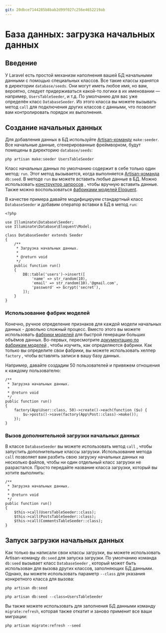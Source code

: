 ```yaml
---
git: 20dbce7144285b8bab2d99f027c256e4652219ab
---
```


# База данных: загрузка начальных данных

<a name="introduction"></a>
## Введение

У Laravel есть простой механизм наполнения вашей БД начальными данными с помощью специальных классов. Все такие классы хранятся в директории `database/seeds`.  Они могут иметь любое имя, но вам, вероятно, следует придерживаться какой-то логики в их именовании — например, `UsersTableSeeder`, и т.д. По умолчанию для вас уже определён класс `DatabaseSeeder`. Из этого класса вы можете вызывать метод `call` для подключения других классов с данными, что позволит вам контролировать порядок их выполнения.

<a name="writing-seeders"></a>
## Создание начальных данных

Для добавления данных в БД используйте [Artisan-команду](/docs/{{version}}/artisan) `make:seeder`. Все начальные данные, сгенерированные фреймворком, будут помещены в директорию `database/seeds`:

    php artisan make:seeder UsersTableSeeder

Класс начальных данных по умолчанию содержит в себе только один метод: `run`. Этот метод вызывается, когда выполняется [Artisan-команда](/docs/{{version}}/artisan) `db:seed`. В методе `run` вы можете вставить любые данные в БД. Можно использовать [конструктор запросов](/docs/{{version}}/queries) , чтобы вручную вставить данные. Также можно воспользоваться [фабриками моделей Eloquent](/docs/{{version}}/database-testing#writing-factories).

В качестве примера давайте модифицируем стандартный класс `DatabaseSeeder`  и добавим оператор вставки в БД в метод `run`:

    <?php

    use Illuminate\Database\Seeder;
    use Illuminate\Database\Eloquent\Model;

    class DatabaseSeeder extends Seeder
    {
        /**
         * Загрузка начальных данных.
         *
         * @return void
         */
        public function run()
        {
            DB::table('users')->insert([
                'name' => str_random(10),
                'email' => str_random(10).'@gmail.com',
                'password' => bcrypt('secret'),
            ]);
        }
    }

<a name="using-model-factories"></a>
### Использование фабрик моделей

Конечно, ручное определение признаков для каждой модели начальных данных - довольно сложный процесс. Вместо этого вы можете использовать [фабрики моделей](/docs/{{version}}/database-testing#writing-factories) для быстрой генерации больших объёмов данных. Во-первых, пересмотрите [документацию по фабрикам моделей](/docs/{{version}}/database-testing#writing-factories) , чтобы изучить, как определяются фабрики. Как только вы определите свои фабрики, вы можете использовать хелпер `factory` , чтобы вставлять записи в вашу базу данных.

Например, давайте создадим 50 пользователей и привяжем отношения к каждому пользователю:

    /**
     * Загрузка начальных данных.
     *
     * @return void
     */
    public function run()
    {
        factory(App\User::class, 50)->create()->each(function ($u) {
            $u->posts()->save(factory(App\Post::class)->make());
        });
    }

<a name="calling-additional-seeders"></a>
### Вызов дополнительной загрузки начальных данных

В классе `DatabaseSeeder` вы можете использовать метод `call` , чтобы запустить дополнительные классы загрузки. Использование метода `call` позволяет вам разбить свою загрузку начальных данных на несколько файлов, чтобы ни один отдельный класс загрузки не разрастался. Просто передайте название класса загрузки, который вы хотите выполнить:

    /**
     * Загрузка начальных данных.
     *
     * @return void
     */
    public function run()
    {
        $this->call(UsersTableSeeder::class);
        $this->call(PostsTableSeeder::class);
        $this->call(CommentsTableSeeder::class);
    }

<a name="running-seeders"></a>
## Запуск загрузки начальных данных

Как только вы написали свои классы загрузки, вы можете использовать Artisan-команду `db:seed` для запуска загрузки. По умолчанию команда `db:seed` вызывает класс `DatabaseSeeder` , который может быть использован для вызова других классов, заполняющих БД данными. Однако, вы можете использовать параметр `--class` для указания конкретного класса для вызова:

    php artisan db:seed

    php artisan db:seed --class=UsersTableSeeder

Вы также можете использовать для заполнения БД данными команду `migrate:refresh`, которая также откатит и заново применит все ваши миграции:

    php artisan migrate:refresh --seed
